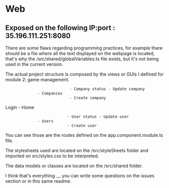 # Web

## Exposed on the following IP:port : 35.196.111.251:8080

There are some flaws regarding programming practices, for example there should be a file where all the text 
displayed on the webpage is located, that's why the /src/shared/globalVariables.ts file exists, 
but it's not being used in the current version.

The actual project structure is composed by the views or GUIs I defined for module 2: game management.

                                - Company status - Update company
                  - Companies
                                - Create company
                                
Login - Home

                               - User status - Update user
                  - Users
                               - Create user
                               
You can see those are the routes defined on the app.component.module.ts file.

The stylesheets used are located on the /src/styleSheets folder and imported on src/styles.css to be interpreted.

The data models or classes are located on the /src/shared folder.

I think that's everything ._. you can write some questions on the issues section or in this same readme.
